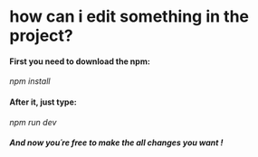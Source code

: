 <h1 text-align: center;>how can i edit something in the project?</h1>


<h4>First you need to download the npm: </h4>

<i>npm install</i><br/>

<h4>After it, just type:</h4>
<i>npm run dev</i><br/>

<h5>And now you´re free to make the all changes you want !</h5>

